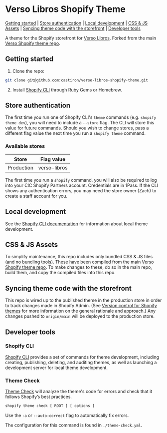 # Verso Libros Shopify Theme

[Getting started](#getting-started) |
[Store authentication](#store-authentication) |
[Local development](#local-development) |
[CSS & JS Assets](#css--js-assets) |
[Syncing theme code with the storefront](#syncing-theme-code-with-the-storefront) |
[Developer tools](#developer-tools)

A theme for the Shopify storefront for [Verso Libros](https://www.versolibros.com/). Forked from the main [Verso Shopify theme repo](https://github.com/castiron/verso-shopify-theme).

## Getting started

1. Clone the repo:
```bash
git clone git@github.com:castiron/verso-libros-shopify-theme.git
```
2. Install [Shopify CLI](https://shopify.dev/themes/tools/cli/install) through Ruby Gems or Homebrew.

## Store authentication

The first time you run one of Shopify CLI's `theme` commands (e.g. `shopify theme dev`), you will need to include a `--store` flag. The CLI will store this value for future commands. Should you wish to change stores, pass a different flag value the next time you run a `shopify theme` command.

### Available stores

| Store | Flag value |
| --- | --- |
| Production | verso-libros |

The first time you run a `shopify` command, you will also be required to log into your CIC Shopify Partners account. Credentials are in 1Pass. If the CLI shows any authentication errors, you may need the store owner (Zach) to create a staff account for you.

## Local development

See the [Shopify CLI documentation](https://shopify.dev/docs/themes/tools/cli) for information about local theme development.

## CSS & JS Assets

To simplify maintenance, this repo includes only bundled CSS & JS files (and no bundling tools). These have been compiled from the main [Verso Shopify theme repo](https://github.com/castiron/verso-shopify-theme). To make changes to these, do so in the main repo, build them, and copy the compiled files into this repo.

## Syncing theme code with the storefront

This repo is wired up to the published theme in the production store in order to track changes made in Shopify Admin. (See [Version control for Shopify themes](https://shopify.dev/themes/best-practices/version-control) for more information on the general rationale and approach.) Any changes pushed to `origin/main` will be deployed to the production store.

## Developer tools

### Shopify CLI

[Shopify CLI](https://github.com/Shopify/shopify-cli) provides a set of commands for theme development, including creating, publishing, deleting, and auditing themes, as well as launching a development server for local theme development.

### Theme Check

[Theme Check](https://shopify.dev/themes/tools/cli/theme-commands#check) will analyze the theme's code for errors and check that it follows Shopify’s best practices.

```bash
shopify theme check [ ROOT ] [ options ]
```

Use the `-a` or `--auto-correct` flag to automatically fix errors.

The configuration for this command is found in `./theme-check.yml`.
